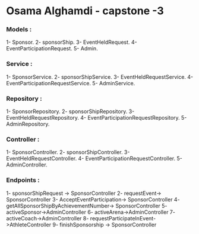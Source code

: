 # Osama Alghamdi - capstone -3
### Models : 
1- Sponsor.
2- sponsorShip.
3- EventHeldRequest.
4- EventParticipationRequest.
5- Admin.

### Service :
1- SponsorService.
2- sponsorShipService.
3- EventHeldRequestService.
4- EventParticipationRequestService.
5- AdminService.

### Repository : 
1- SponsorRepository.
2- sponsorShipRepository.
3- EventHeldRequestRepository.
4- EventParticipationRequestRepository.
5- AdminRepository.

### Controller : 
1- SponsorController.
2- sponsorShipController.
3- EventHeldRequestController.
4- EventParticipationRequestController.
5- AdminController.

### Endpoints : 

1- sponsorShipRequest -> SponsorController
2- requestEvent-> SponsorController
3- AcceptEventParticipation-> SponsorController
4- getAllSponsorShipByAchievementNumber-> SponsorController
5- activeSponsor->AdminController
6- activeArena->AdminController
7- activeCoach->AdminController
8- requestParticipateInEvent->AthleteController
9- finishSponsorship -> SponsorController

